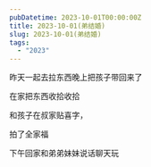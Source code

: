 ```yaml
---
pubDatetime: 2023-10-01T00:00:00Z
title: 2023-10-01(弟结婚)
slug: 2023-10-01(弟结婚)
tags:
  - "2023"
---
```


昨天一起去拉东西晚上把孩子带回来了

在家把东西收拾收拾

和孩子在叔家贴喜字，

拍了全家福

下午回家和弟弟妹妹说话聊天玩
